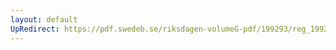 ```yaml
---
layout: default
UpRedirect: https://pdf.swedeb.se/riksdagen-volumeG-pdf/199293/reg_199293/reg_199293_0217.pdf
---
```

